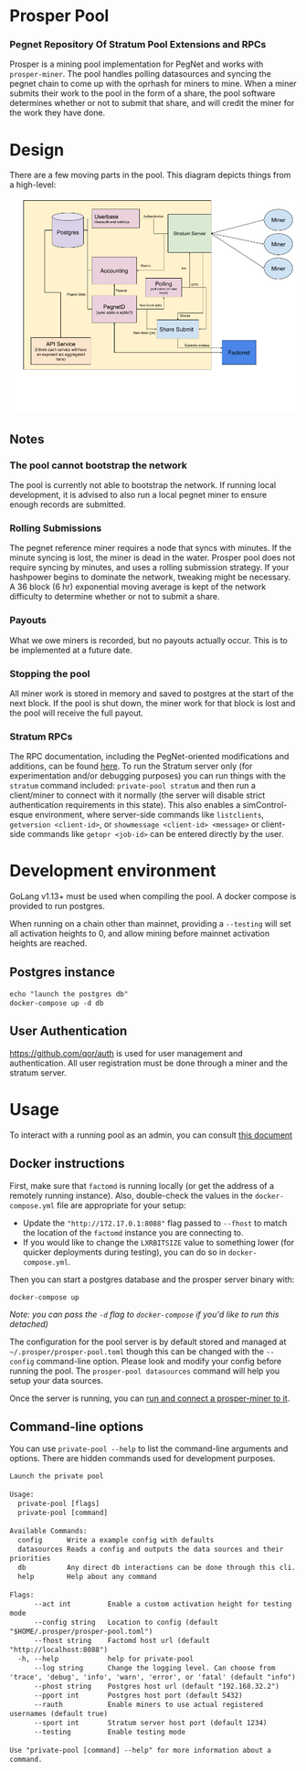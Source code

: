 # Prosper Pool

### Pegnet Repository Of Stratum Pool Extensions and RPCs

Prosper is a mining pool implementation for PegNet and works with `prosper-miner`. The pool handles polling datasources and syncing the pegnet chain to come up with the oprhash for miners to mine. When a miner submits their work to the pool in the form of a share, the pool software determines whether or not to submit that share, and will credit the miner for the work they have done.

# Design

There are a few moving parts in the pool. This diagram depicts things from a high-level:

![image](imgs/pool.png)

## Notes

### The pool cannot bootstrap the network

The pool is currently not able to bootstrap the network. If running local development, it is advised to also run a local pegnet miner to ensure enough records are submitted.

### Rolling Submissions

The pegnet reference miner requires a node that syncs with minutes. If the minute syncing is lost, the miner is dead in the water. Prosper pool does not require syncing by minutes, and uses a rolling submission strategy. If your hashpower begins to dominate the network, tweaking might be necessary. A 36 block (6 hr) exponential moving average is kept of the network difficulty to determine whether or not to submit a share.

### Payouts

What we owe miners is recorded, but no payouts actually occur. This is to be implemented at a future date.

### Stopping the pool

All miner work is stored in memory and saved to postgres at the start of the next block. If the pool is shut down, the miner work for that block is lost and the pool will receive the full payout.

### Stratum RPCs

The RPC documentation, including the PegNet-oriented modifications and additions, can be found [here](stratum_adj.md). To run the Stratum server only (for experimentation and/or debugging purposes) you can run things with the `stratum` command included: `private-pool stratum` and then run a client/miner to connect with it normally (the server will disable strict authentication requirements in this state). This also enables a simControl-esque environment, where server-side commands like `listclients`, `getversion <client-id>`, or `showmessage <client-id> <message>` or client-side commands like `getopr <job-id>` can be entered directly by the user.


# Development environment

GoLang v1.13+ must be used when compiling the pool. A docker compose is provided to run postgres.

When running on a chain other than mainnet, providing a `--testing` will set all activation heights to 0, and allow mining before mainnet activation heights are reached.


## Postgres instance

```
echo "launch the postgres db"
docker-compose up -d db
```

## User Authentication

https://github.com/qor/auth is used for user management and authentication. All user registration must be done through a miner and the stratum server.


# Usage

To interact with a running pool as an admin, you can consult [this document](./ADMIN.md)

## Docker instructions
First, make sure that `factomd` is running locally (or get the address of a remotely running instance). Also, double-check the values in the `docker-compose.yml` file are appropriate for your setup:

* Update the `"http://172.17.0.1:8088"` flag passed to `--fhost` to match the location of the `factomd` instance you are connecting to.
* If you would like to change the `LXRBITSIZE` value to something lower (for quicker deployments during testing), you can do so in `docker-compose.yml`.

Then you can start a postgres database and the prosper server binary with:

```
docker-compose up
```
*Note: you can pass the `-d` flag to `docker-compose` if you'd like to run this detached)*

The configuration for the pool server is by default stored and managed at `~/.prosper/prosper-pool.toml` though this can be changed with the `--config` command-line option. Please look and modify your config before running the pool. The `prosper-pool datasources` command will help you setup your data sources.

Once the server is running, you can [run and connect a prosper-miner to it](prosper-miner/README.md).


## Command-line options

You can use `private-pool --help` to list the command-line arguments and options. There are hidden commands used for development purposes.

```
Launch the private pool

Usage:
  private-pool [flags]
  private-pool [command]

Available Commands:
  config      Write a example config with defaults
  datasources Reads a config and outputs the data sources and their priorities
  db          Any direct db interactions can be done through this cli.
  help        Help about any command

Flags:
      --act int         Enable a custom activation height for testing mode
      --config string   Location to config (default "$HOME/.prosper/prosper-pool.toml")
      --fhost string    Factomd host url (default "http://localhost:8088")
  -h, --help            help for private-pool
      --log string      Change the logging level. Can choose from 'trace', 'debug', 'info', 'warn', 'error', or 'fatal' (default "info")
      --phost string    Postgres host url (default "192.168.32.2")
      --pport int       Postgres host port (default 5432)
      --rauth           Enable miners to use actual registered usernames (default true)
      --sport int       Stratum server host port (default 1234)
      --testing         Enable testing mode

Use "private-pool [command] --help" for more information about a command.
```
